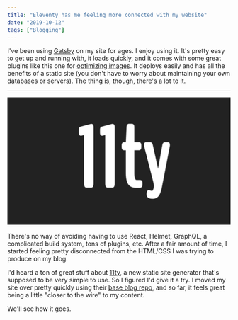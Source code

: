 ```yaml
---
title: "Eleventy has me feeling more connected with my website"
date: "2019-10-12"
tags: ["Blogging"]
---
```


I've been using [Gatsby](https://www.gatsbyjs.org) on my site for ages. I enjoy using it. It's pretty easy to get up and running with, it loads quickly, and it comes with some great plugins like this one for [optimizing images](https://www.gatsbyjs.org/docs/working-with-images/). It deploys easily and has all the benefits of a static site (you don't have to worry about maintaining your own databases or servers). The thing is, though, there's a lot to it.

---

![Eleventy Logo.](/img/11ty_logo.png)

There's no way of avoiding having to use React, Helmet, GraphQL, a complicated build system, tons of plugins, etc. After a fair amount of time, I started feeling pretty disconnected from the HTML/CSS I was trying to produce on my blog.

I'd heard a ton of great stuff about [11ty](https://www.11ty.io), a new static site generator that's supposed to be very simple to use. So I figured I'd give it a try. I moved my site over pretty quickly using their [base blog repo](https://github.com/11ty/eleventy-base-blog), and so far, it feels great being a little "closer to the wire" to my content.

We'll see how it goes.
